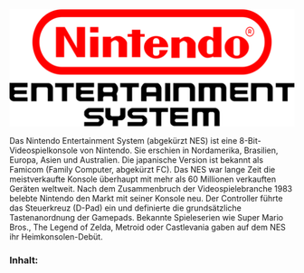 <img src="https://raw.githubusercontent.com/EmuZONE/FamiCom/master/docs/logo.png">




Das Nintendo Entertainment System (abgekürzt NES) ist eine 8-Bit-Videospielkonsole von Nintendo. Sie erschien in Nordamerika, Brasilien, Europa, Asien und Australien. Die japanische Version ist bekannt als Famicom (Family Computer, abgekürzt FC). Das NES war lange Zeit die meistverkaufte Konsole überhaupt mit mehr als 60 Millionen verkauften Geräten weltweit. Nach dem Zusammenbruch der Videospielebranche 1983 belebte Nintendo den Markt mit seiner Konsole neu. Der Controller führte das Steuerkreuz (D-Pad) ein und definierte die grundsätzliche Tastenanordnung der Gamepads. Bekannte Spieleserien wie Super Mario Bros., The Legend of Zelda, Metroid oder Castlevania gaben auf dem NES ihr Heimkonsolen-Debüt. 


<h3>Inhalt:</h3>



